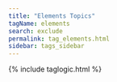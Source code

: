 ```yaml
---
title: "Elements Topics"
tagName: elements
search: exclude
permalink: tag_elements.html
sidebar: tags_sidebar
---
```

{% include taglogic.html %}
